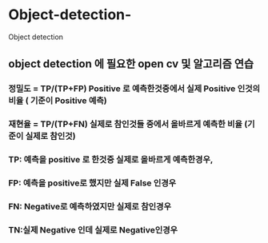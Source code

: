 # Object-detection-
Object detection
## object detection 에 필요한 open cv 및 알고리즘 연습
### 정밀도 = TP/(TP+FP) Positive 로 예측한것중에서 실제 Positive 인것의 비율 ( 기준이 Positive 예측)
### 재현율 = TP/(TP+FN) 실제로 참인것들 중에서 올바르게 예측한 비율 (기준이 실제로 참인것) 
### TP: 예측을 positive 로 한것중 실제로 올바르게 예측한경우,   
### FP: 예측을 positive로 했지만 실제 False 인경우   
### FN: Negative로 예측하였지만 실제로 참인경우    
### TN:실제 Negative 인데 실제로 Negative인경우  
